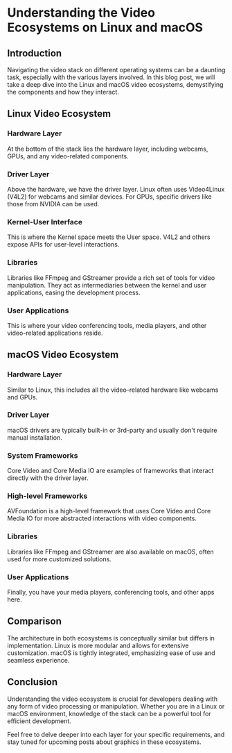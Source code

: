 # Understanding the Video Ecosystems on Linux and macOS

## Introduction
Navigating the video stack on different operating systems can be a daunting task, especially with the various layers involved. In this blog post, we will take a deep dive into the Linux and macOS video ecosystems, demystifying the components and how they interact.

## Linux Video Ecosystem

### Hardware Layer
At the bottom of the stack lies the hardware layer, including webcams, GPUs, and any video-related components.

### Driver Layer
Above the hardware, we have the driver layer. Linux often uses Video4Linux (V4L2) for webcams and similar devices. For GPUs, specific drivers like those from NVIDIA can be used.

### Kernel-User Interface
This is where the Kernel space meets the User space. V4L2 and others expose APIs for user-level interactions.

### Libraries
Libraries like FFmpeg and GStreamer provide a rich set of tools for video manipulation. They act as intermediaries between the kernel and user applications, easing the development process.

### User Applications
This is where your video conferencing tools, media players, and other video-related applications reside.

## macOS Video Ecosystem

### Hardware Layer
Similar to Linux, this includes all the video-related hardware like webcams and GPUs.

### Driver Layer
macOS drivers are typically built-in or 3rd-party and usually don't require manual installation.

### System Frameworks
Core Video and Core Media IO are examples of frameworks that interact directly with the driver layer.

### High-level Frameworks
AVFoundation is a high-level framework that uses Core Video and Core Media IO for more abstracted interactions with video components.

### Libraries
Libraries like FFmpeg and GStreamer are also available on macOS, often used for more customized solutions.

### User Applications
Finally, you have your media players, conferencing tools, and other apps here.

## Comparison
The architecture in both ecosystems is conceptually similar but differs in implementation. Linux is more modular and allows for extensive customization. macOS is tightly integrated, emphasizing ease of use and seamless experience.

## Conclusion
Understanding the video ecosystem is crucial for developers dealing with any form of video processing or manipulation. Whether you are in a Linux or macOS environment, knowledge of the stack can be a powerful tool for efficient development.

Feel free to delve deeper into each layer for your specific requirements, and stay tuned for upcoming posts about graphics in these ecosystems.
